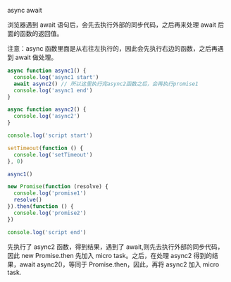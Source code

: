 <!--
 * @Author: your name
 * @Date: 2020-04-25 14:48:14
 * @LastEditTime: 2020-04-25 16:08:35
 * @LastEditors: your name
 * @Description: In User Settings Edit
 * @FilePath: /webNotes/web/async&&await.md
 -->

async await

浏览器遇到 await 语句后，会先去执行外部的同步代码，之后再来处理 await 后面的函数的返回值。

注意：async 函数里面是从右往左执行的，因此会先执行右边的函数，之后再遇到 await 做处理。

```javascript
async function async1() {
  console.log('async1 start')
  await async2() // 所以这里执行完async2函数之后，会再执行promise1
  console.log('async1 end')
}

async function async2() {
  console.log('async2')
}

console.log('script start')

setTimeout(function () {
  console.log('setTimeout')
}, 0)

async1()

new Promise(function (resolve) {
  console.log('promise1')
  resolve()
}).then(function () {
  console.log('promise2')
})

console.log('script end')
```

先执行了 async2 函数，得到结果，遇到了 await,则先去执行外部的同步代码，因此 new Promise.then 先加入 micro task。之后，在处理 async2 得到的结果，await async2()，等同于 Promise.then，因此，再将 async2 加入 micro task.

